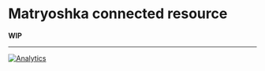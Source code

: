 Matryoshka connected resource
=============================

**WIP**

---

[![Analytics](https://ga-beacon.appspot.com/UA-49655829-1/matryoshka-model/zf-matryoshka-apigility)](https://github.com/igrigorik/ga-beacon)
